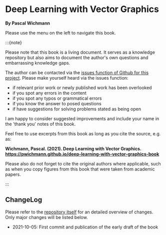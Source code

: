 # Deep Learning with Vector Graphics

**By Pascal Wichmann**


Please use the menu on the left to navigate this book.


:::{note}

Please note that this book is a living document. It serves as a knowledge repository but also aims to document the author's own questions and embarrassing knowledge gaps.

The author can be contacted via the [issues function of Github for this project](https://github.com/pwichmann/deep-learning-with-vector-graphics-book/issues). Please make yourself heard via the issues function:

  * if relevant prior work or newly published work has been overlooked
  * if you spot any errors in the content
  * if you spot any typos or grammatical errors
  * if you know the answer to posed questions
  * if have suggestions for solving problems stated as being open

I am happy to consider suggested improvements and include your name in the 'thank you' notes of this book.

Feel free to use excerpts from this book as long as you cite the source, e.g. as:

**Wichmann, Pascal. (2021). Deep Learning with Vector Graphics. https://pwichmann.github.io/deep-learning-with-vector-graphics-book**

Please also do not forget to cite the original authors where applicable, such as when you copy figures from this book that were taken from academic papers.

:::


## ChangeLog

Please refer to the [repository itself](https://github.com/pwichmann/deep-learning-with-vector-graphics-book/commits/main) for an detailed overview of changes. Only major changes will be listed below.

  * 2021-10-05: First commit and publication of the early draft of the book